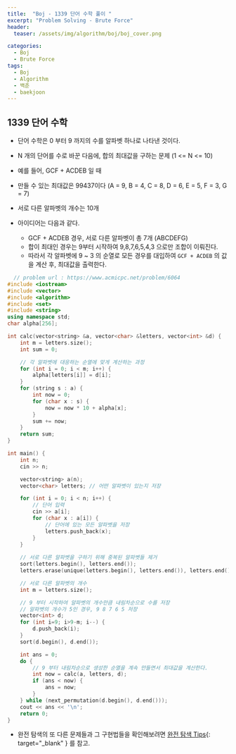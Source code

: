 ```yaml
---
title:  "Boj - 1339 단어 수학 풀이 "
excerpt: "Problem Solving - Brute Force"
header:
  teaser: /assets/img/algorithm/boj/boj_cover.png

categories:
  - Boj
  - Brute Force
tags:
  - Boj
  - Algorithm
  - 백준
  - baekjoon
---
```

## 1339 단어 수학

- 단어 수학은 0 부터 9 까지의 수를 알파벳 하나로 나타낸 것이다.
- N 개의 단어를 수로 바꾼 다음에, 합의 최대값을 구하는 문제 (1 <= N <= 10)
- 예를 들어, GCF + ACDEB 일 때
- 만들 수 있는 최대값은 99437이다 (A = 9, B = 4, C = 8, D = 6, E = 5, F = 3, G = 7)
- 서로 다른 알파벳의 개수는 10개

- 아이디어는 다음과 같다.
  - GCF + ACDEB 경우, 서로 다른 알파벳이 총 7개 (ABCDEFG)
  - 합이 최대인 경우는 9부터 시작하여 9,8,7,6,5,4,3 으로만 조합이 이뤄진다.
  - 따라서 각 알파벳에 9 ~ 3 의 순열로 모든 경우를 대입하여 `GCF + ACDEB` 의 값을 계산 후, 최대값을 출력한다.

```cpp
  // problem url : https://www.acmicpc.net/problem/6064
#include <iostream>
#include <vector>
#include <algorithm>
#include <set>
#include <string>
using namespace std;
char alpha[256];

int calc(vector<string> &a, vector<char> &letters, vector<int> &d) {
    int m = letters.size();
    int sum = 0;

    // 각 알파벳에 대응하는 순열에 맞게 계산하는 과정
    for (int i = 0; i < m; i++) {
        alpha[letters[i]] = d[i];
    }
    for (string s : a) {
        int now = 0;
        for (char x : s) {
            now = now * 10 + alpha[x];
        }
        sum += now;
    }
    return sum;
}

int main() {
    int n;
    cin >> n;

    vector<string> a(n);
    vector<char> letters; // 어떤 알파벳이 있는지 저장

    for (int i = 0; i < n; i++) {
        // 단어 입력
        cin >> a[i]; 
        for (char x : a[i]) {
            // 단어에 있는 모든 알파벳을 저장
            letters.push_back(x);
        }
    }
    
    // 서로 다른 알파벳을 구하기 위해 중복된 알파벳들 제거
    sort(letters.begin(), letters.end());
    letters.erase(unique(letters.begin(), letters.end()), letters.end());

    // 서로 다른 알파벳의 개수
    int m = letters.size();

    // 9 부터 시작하여 알파벳의 개수만큼 내림차순으로 수를 저장 
    // 알파벳의 개수가 5인 경우, 9 8 7 6 5 저장
    vector<int> d;
    for (int i=9; i>9-m; i--) {
        d.push_back(i);
    }
    sort(d.begin(), d.end());

    int ans = 0;
    do {
        // 9 부터 내림차순으로 생성한 순열을 계속 만들면서 최대값을 계산한다.
        int now = calc(a, letters, d);
        if (ans < now) {
            ans = now;
        }
    } while (next_permutation(d.begin(), d.end()));
    cout << ans << '\n';
    return 0;
}
```

- 완전 탐색의 또 다른 문제들과 그 구현법들을 확인해보려면 [완전 탐색 Tips](https://hyunjae-lee.github.io/problem%20solving/bruteforce/){: target="_blank" } 를 참고.


